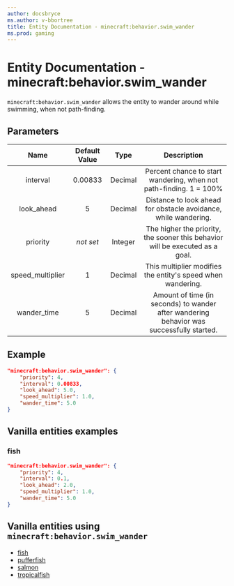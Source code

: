 ```yaml
---
author: docsbryce
ms.author: v-bbortree
title: Entity Documentation - minecraft:behavior.swim_wander
ms.prod: gaming
---
```


# Entity Documentation - minecraft:behavior.swim_wander

`minecraft:behavior.swim_wander` allows the entity to wander around while swimming, when not path-finding.

## Parameters

| Name| Default Value| Type| Description |
|:-----------:|:-----------:|:-----------:|:-----------:|
| interval| 0.00833| Decimal| Percent chance to start wandering, when not path-finding. 1 = 100% |
| look_ahead| 5| Decimal| Distance to look ahead for obstacle avoidance, while wandering. |
|priority|*not set*|Integer|The higher the priority, the sooner this behavior will be executed as a goal.|
| speed_multiplier| 1| Decimal| This multiplier modifies the entity's speed when wandering. |
| wander_time| 5| Decimal| Amount of time (in seconds) to wander after wandering behavior was successfully started. |

## Example

```json
"minecraft:behavior.swim_wander": {
    "priority": 4,
    "interval": 0.00833,
    "look_ahead": 5.0,
    "speed_multiplier": 1.0,
    "wander_time": 5.0
}
```

## Vanilla entities examples

### fish

```json
"minecraft:behavior.swim_wander": {
    "priority": 4,
    "interval": 0.1,
    "look_ahead": 2.0,
    "speed_multiplier": 1.0,
    "wander_time": 5.0
}
```

## Vanilla entities using `minecraft:behavior.swim_wander`

- [fish](../../../../Source/VanillaBehaviorPack_Snippets/entities/fish.md)
- [pufferfish](../../../../Source/VanillaBehaviorPack_Snippets/entities/pufferfish.md)
- [salmon](../../../../Source/VanillaBehaviorPack_Snippets/entities/salmon.md)
- [tropicalfish](../../../../Source/VanillaBehaviorPack_Snippets/entities/tropicalfish.md)
